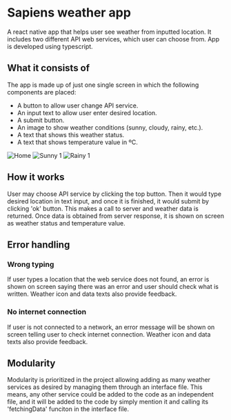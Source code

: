 # Sapiens weather app

A react native app that helps user see weather from inputted location. It includes two different API web services, which user can choose from. App is developed using typescript.

## What it consists of

The app is made up of just one single screen in which the following components are placed:
- A button to allow user change API service.
- An input text to allow user enter desired location.
- A submit button.
- An image to show weather conditions (sunny, cloudy, rainy, etc.).
- A text that shows this weather status.
- A text that shows temperature value in ºC.

![Home](src/assets/screenshots/noSearch.png) ![Sunny 1](src/assets/screenshots/sunny1.png) ![Rainy 1](src/assets/screenshots/rainy1.png)

## How it works

User may choose API service by clicking the top button. Then it would type desired location in text input, and once it is finished, it would submit by clicking 'ok' button. This makes a call to server and weather data is returned. Once data is obtained from server response, it is shown on screen as weather status and temperature value.

## Error handling

### Wrong typing
If user types a location that the web service does not found, an error is shown on screen saying there was an error and user should check what is written. Weather icon and data texts also provide feedback.

### No internet connection
If user is not connected to a network, an error message will be shown on screen telling user to check internet connection. Weather icon and data texts also provide feedback.

## Modularity
Modularity is prioritized in the project allowing adding as many weather services as desired by managing them through an interface file. This means, any other service could be added to the code as an independent file, and it will be added to the code by simply mention it and calling its 'fetchingData' funciton in the interface file.

